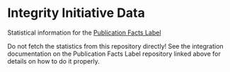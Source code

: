 # Integrity Initiative Data
Statistical information for the [Publication Facts Label](https://github.com/pkp/pfl)

Do not fetch the statistics from this repository directly! See the integration documentation on the Publication Facts Label repository linked above for details on how to do it properly.
